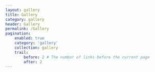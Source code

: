 ```yaml
---
layout: gallery
title: Gallery
category: gallery
header: Gallery
permalink: /Gallery
pagination:
    enabled: true
    category: 'gallery'
    collection: gallery
    trail: 
        before: 2 # The number of links before the current page
        after: 2
---
```

